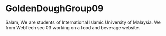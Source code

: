 # GoldenDoughGroup09
Salam, We are students of International Islamic University of Malaysia. We from WebTech sec 03 working on a food and beverage website.  
